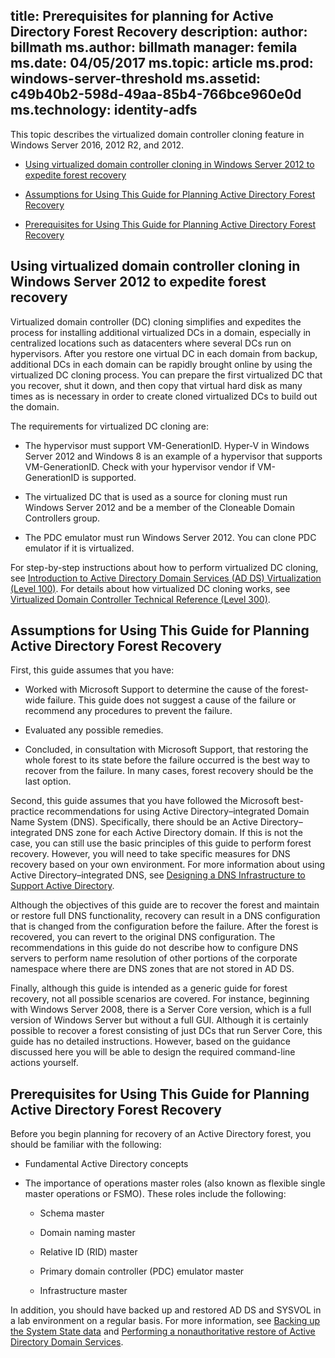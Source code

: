 title: Prerequisites for planning for Active Directory Forest Recovery
description:
author: billmath
ms.author: billmath
manager: femila
ms.date: 04/05/2017
ms.topic: article
ms.prod: windows-server-threshold
ms.assetid: c49b40b2-598d-49aa-85b4-766bce960e0d
ms.technology: identity-adfs
---

This topic describes the virtualized domain controller cloning feature in Windows Server 2016, 2012 R2, and 2012.  
  
-   [Using virtualized domain controller cloning in Windows Server 2012 to expedite forest recovery](#BKMK_VDC)  
  
-   [Assumptions for Using This Guide for Planning Active Directory Forest Recovery](#BKMK_Assumptions)  
  
-   [Prerequisites for Using This Guide for Planning Active Directory Forest Recovery](#BKMK_Prereq)  
  
<a name="BKMK_VDC"></a>   
## Using virtualized domain controller cloning in Windows Server 2012 to expedite forest recovery  
 Virtualized domain controller (DC) cloning simplifies and expedites the process for installing additional virtualized DCs in a domain, especially in centralized locations such as datacenters where several DCs run on hypervisors. After you restore one virtual DC in each domain from backup, additional DCs in each domain can be rapidly brought online by using the virtualized DC cloning process. You can prepare the first virtualized DC that you recover, shut it down, and then copy that virtual hard disk as many times as is necessary in order to create cloned virtualized DCs to build out the domain.  
  
 The requirements for virtualized DC cloning are:  
  
-   The hypervisor must support VM-GenerationID. Hyper-V in Windows Server 2012 and Windows 8 is an example of a hypervisor that supports VM-GenerationID. Check with your hypervisor vendor if VM-GenerationID is supported.  
  
-   The virtualized DC that is used as a source for cloning must run Windows Server 2012 and be a member of the Cloneable Domain Controllers group.  
  
-   The PDC emulator must run Windows Server 2012. You can clone PDC emulator if it is virtualized.  
  
 For step-by-step instructions about how to perform virtualized DC cloning, see [Introduction to Active Directory Domain Services (AD DS) Virtualization (Level 100)](http://technet.microsoft.com/library/hh831734.aspx). For details about how virtualized DC cloning works, see [Virtualized Domain Controller Technical Reference (Level 300)](http://technet.microsoft.com/library/jj574214.aspx).  
  
<a name="BKMK_Assumptions"></a>   
## Assumptions for Using This Guide for Planning Active Directory Forest Recovery  
 First, this guide assumes that you have:  
  
-   Worked with Microsoft Support to determine the cause of the forest-wide failure. This guide does not suggest a cause of the failure or recommend any procedures to prevent the failure.  
  
-   Evaluated any possible remedies.  
  
-   Concluded, in consultation with Microsoft Support, that restoring the whole forest to its state before the failure occurred is the best way to recover from the failure. In many cases, forest recovery should be the last option.  
  
 Second, this guide assumes that you have followed the Microsoft best-practice recommendations for using Active Directory–integrated Domain Name System (DNS). Specifically, there should be an Active Directory–integrated DNS zone for each Active Directory domain. If this is not the case, you can still use the basic principles of this guide to perform forest recovery. However, you will need to take specific measures for DNS recovery based on your own environment. For more information about using Active Directory–integrated DNS, see [Designing a DNS Infrastructure to Support Active Directory](http://technet.microsoft.com/library/cc773132.aspx).  
  
 Although the objectives of this guide are to recover the forest and maintain or restore full DNS functionality, recovery can result in a DNS configuration that is changed from the configuration before the failure. After the forest is recovered, you can revert to the original DNS configuration. The recommendations in this guide do not describe how to configure DNS servers to perform name resolution of other portions of the corporate namespace where there are DNS zones that are not stored in AD DS.  
  
 Finally, although this guide is intended as a generic guide for forest recovery, not all possible scenarios are covered. For instance, beginning with Windows Server 2008, there is a Server Core version, which is a full version of Windows Server but without a full GUI. Although it is certainly possible to recover a forest consisting of just DCs that run Server Core, this guide has no detailed instructions. However, based on the guidance discussed here you will be able to design the required command-line actions yourself.  
  
<a name="BKMK_Prereq"></a>   
## Prerequisites for Using This Guide for Planning Active Directory Forest Recovery  
 Before you begin planning for recovery of an Active Directory forest, you should be familiar with the following:  
  
-   Fundamental Active Directory concepts  
  
-   The importance of operations master roles (also known as flexible single master operations or FSMO). These roles include the following:  
  
    -   Schema master  
  
    -   Domain naming master  
  
    -   Relative ID (RID) master  
  
    -   Primary domain controller (PDC) emulator master  
  
    -   Infrastructure master  
  
 In addition, you should have backed up and restored AD DS and SYSVOL in a lab environment on a regular basis. For more information, see [Backing up the System State data](../Topic/Appendix%20A:%20Forest%20Recovery%20Procedures.md#BKMK_Backup) and [Performing a nonauthoritative restore of Active Directory Domain Services](../Topic/Appendix%20A:%20Forest%20Recovery%20Procedures.md#BKMK_NonAuthoritativeRestore).
